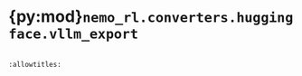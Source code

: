 # {py:mod}`nemo_rl.converters.huggingface.vllm_export`

```{py:module} nemo_rl.converters.huggingface.vllm_export
```

```{autodoc2-docstring} nemo_rl.converters.huggingface.vllm_export
:allowtitles:
```
